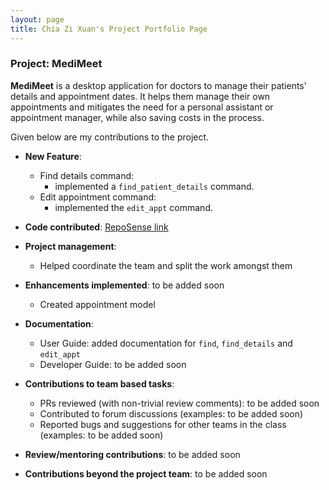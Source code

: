 ```yaml
---
layout: page
title: Chia Zi Xuan's Project Portfolio Page
---
```


### Project: MediMeet

**MediMeet** is a desktop application for doctors to manage their patients’ details and appointment dates. It helps them manage their own appointments and mitigates the need for a personal assistant or appointment manager, while also saving costs in the process.

Given below are my contributions to the project.

* **New Feature**:
	* Find details command:
      * implemented a `find_patient_details` command.
	* Edit appointment command:
      * implemented the `edit_appt` command.

* **Code contributed**: [RepoSense link](https://nus-cs2103-ay2223s2.github.io/tp-dashboard/?search=zxisatree&breakdown=true&sort=groupTitle&sortWithin=title&since=2023-02-17&timeframe=commit&mergegroup=&groupSelect=groupByRepos&checkedFileTypes=docs~functional-code~test-code~other)

* **Project management**:
	* Helped coordinate the team and split the work amongst them

* **Enhancements implemented**: to be added soon
	* Created appointment model

* **Documentation**:
  * User Guide: added documentation for `find`, `find_details` and `edit_appt`
  * Developer Guide: to be added soon

* **Contributions to team based tasks**:
  * PRs reviewed (with non-trivial review comments): to be added soon
  * Contributed to forum discussions (examples: to be added soon)
  * Reported bugs and suggestions for other teams in the class (examples: to be added soon)

* **Review/mentoring contributions**: to be added soon

* **Contributions beyond the project team**: to be added soon
